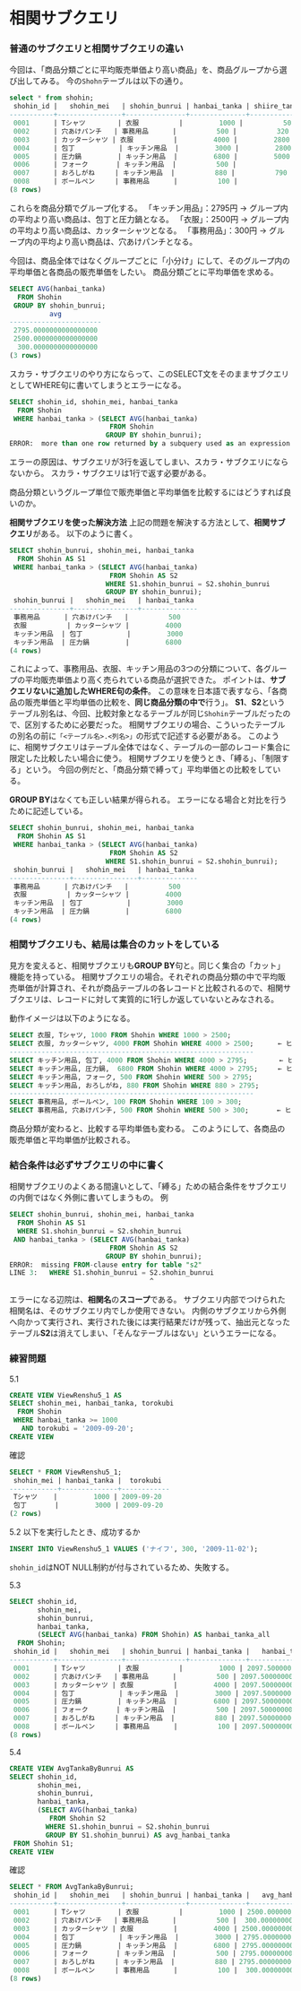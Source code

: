 # 相関サブクエリ
### 普通のサブクエリと相関サブクエリの違い
今回は、「商品分類ごとに平均販売単価より高い商品」を、商品グループから選び出してみる。
今の`Shohn`テーブルは以下の通り。
```sql
select * from shohin;
 shohin_id |   shohin_mei   | shohin_bunrui | hanbai_tanka | shiire_tanka |  torokubi  
-----------+----------------+---------------+--------------+--------------+------------
 0001      | Tシャツ        | 衣服          |         1000 |          500 | 2009-09-20
 0002      | 穴あけパンチ   | 事務用品      |          500 |          320 | 2009-09-11
 0003      | カッターシャツ | 衣服          |         4000 |         2800 | 
 0004      | 包丁           | キッチン用品  |         3000 |         2800 | 2009-09-20
 0005      | 圧力鍋         | キッチン用品  |         6800 |         5000 | 2009-01-15
 0006      | フォーク       | キッチン用品  |          500 |              | 2009-09-20
 0007      | おろしがね     | キッチン用品  |          880 |          790 | 2008-04-28
 0008      | ボールペン     | 事務用品      |          100 |              | 2009-11-11
(8 rows)
```
これらを商品分類でグループ化する。
「キッチン用品」：2795円
→ グループ内の平均より高い商品は、包丁と圧力鍋となる。
「衣服」：2500円
→ グループ内の平均より高い商品は、カッターシャツとなる。
「事務用品」：300円
→ グループ内の平均より高い商品は、穴あけパンチとなる。

今回は、商品全体ではなくグループごとに「小分け」にして、そのグループ内の平均単価と各商品の販売単価をしたい。
商品分類ごとに平均単価を求める。
```sql
SELECT AVG(hanbai_tanka)
  FROM Shohin
 GROUP BY shohin_bunrui;
          avg          
-----------------------
 2795.0000000000000000
 2500.0000000000000000
  300.0000000000000000
(3 rows)
```
スカラ・サブクエリのやり方にならって、このSELECT文をそのままサブクエリとしてWHERE句に書いてしまうとエラーになる。
```sql
SELECT shohin_id, shohin_mei, hanbai_tanka
  FROM Shohin
 WHERE hanbai_tanka > (SELECT AVG(hanbai_tanka)
                         FROM Shohin
                        GROUP BY shohin_bunrui);
ERROR:  more than one row returned by a subquery used as an expression
```
エラーの原因は、サブクエリが3行を返してしまい、スカラ・サブクエリにならないから。
スカラ・サブクエリは1行で返す必要がある。

商品分類というグループ単位で販売単価と平均単価を比較するにはどうすれば良いのか。

**相関サブクエリを使った解決方法**
上記の問題を解決する方法として、**相関サブクエリ**がある。
以下のように書く。
```sql
SELECT shohin_bunrui, shohin_mei, hanbai_tanka
  FROM Shohin AS S1
 WHERE hanbai_tanka > (SELECT AVG(hanbai_tanka)
                         FROM Shohin AS S2
                        WHERE S1.shohin_bunrui = S2.shohin_bunrui
                        GROUP BY shohin_bunrui);
 shohin_bunrui |   shohin_mei   | hanbai_tanka 
---------------+----------------+--------------
 事務用品      | 穴あけパンチ   |          500
 衣服          | カッターシャツ |         4000
 キッチン用品  | 包丁           |         3000
 キッチン用品  | 圧力鍋         |         6800
(4 rows)
```
これによって、事務用品、衣服、キッチン用品の3つの分類について、各グループの平均販売単価より高く売られている商品が選択できた。
ポイントは、**サブクエリないに追加したWHERE句の条件**。
この意味を日本語で表すなら、「各商品の販売単価と平均単価の比較を、**同じ商品分類の中で**行う」。
**S1**、**S2**というテーブル別名は、今回、比較対象となるテーブルが同じ`Shohin`テーブルだったので、区別するために必要だった。
相関サブクエリの場合、こういったテーブルの別名の前に`「<テーブル名>.<列名>」`の形式で記述する必要がある。
このように、相関サブクエリはテーブル全体ではなく、テーブルの一部のレコード集合に限定した比較したい場合に使う。
相関サブクエリを使うとき、「縛る」、「制限する」という。
今回の例だと、「商品分類で縛って」平均単価との比較をしている。

**GROUP BY**はなくても正しい結果が得られる。
エラーになる場合と対比を行うために記述している。
```sql
SELECT shohin_bunrui, shohin_mei, hanbai_tanka
  FROM Shohin AS S1
 WHERE hanbai_tanka > (SELECT AVG(hanbai_tanka)
                         FROM Shohin AS S2
                        WHERE S1.shohin_bunrui = S2.shohin_bunrui);
 shohin_bunrui |   shohin_mei   | hanbai_tanka 
---------------+----------------+--------------
 事務用品      | 穴あけパンチ   |          500
 衣服          | カッターシャツ |         4000
 キッチン用品  | 包丁           |         3000
 キッチン用品  | 圧力鍋         |         6800
(4 rows)
```

### 相関サブクエリも、結局は集合のカットをしている
見方を変えると、相関サブクエリも**GROUP BY**句と。同じく集合の「カット」機能を持っている。
相関サブクエリの場合。それぞれの商品分類の中で平均販売単価が計算され、それが商品テーブルの各レコードと比較されるので、相関サブクエリは、レコードに対して実質的に1行しか返していないとみなされる。

動作イメージは以下のようになる。
```sql
SELECT 衣服, Tシャツ, 1000 FROM Shohin WHERE 1000 > 2500;
SELECT 衣服, カッターシャツ, 4000 FROM Shohin WHERE 4000 > 2500;      ← ヒット!
-------------------------------------------------------------
SELECT キッチン用品, 包丁, 4000 FROM Shohin WHERE 4000 > 2795;        ← ヒット!
SELECT キッチン用品, 圧力鍋,  6800 FROM Shohin WHERE 4000 > 2795;     ← ヒット!
SELECT キッチン用品, フォーク, 500 FROM Shohin WHERE 500 > 2795;
SELECT キッチン用品, おろしがね, 880 FROM Shohin WHERE 880 > 2795;
-------------------------------------------------------------
SELECT 事務用品, ボールペン, 100 FROM Shohin WHERE 100 > 300;
SELECT 事務用品, 穴あけパンチ, 500 FROM Shohin WHERE 500 > 300;       ← ヒット!
```
商品分類が変わると、比較する平均単価も変わる。
このようにして、各商品の販売単価と平均単価が比較される。

### 結合条件は必ずサブクエリの中に書く
相関サブクエリのよくある間違いとして、「縛る」ための結合条件をサブクエリの内側ではなく外側に書いてしまうもの。
例
```sql
SELECT shohin_bunrui, shohin_mei, hanbai_tanka
  FROM Shohin AS S1
  WHERE S1.shohin_bunrui = S2.shohin_bunrui
 AND hanbai_tanka > (SELECT AVG(hanbai_tanka)
                         FROM Shohin AS S2
                        GROUP BY shohin_bunrui);
ERROR:  missing FROM-clause entry for table "s2"
LINE 3:   WHERE S1.shohin_bunrui = S2.shohin_bunrui
                                   ^
```
エラーになる辺院は、**相関名**の**スコープ**である。
サブクエリ内部でつけられた相関名は、そのサブクエリ内でしか使用できない。
内側のサブクエリから外側へ向かって実行され、実行された後には実行結果だけが残って、抽出元となったテーブル**S2**は消えてしまい、「そんなテーブルはない」というエラーになる。

### 練習問題
5.1
```sql
CREATE VIEW ViewRenshu5_1 AS
SELECT shohin_mei, hanbai_tanka, torokubi
  FROM Shohin
 WHERE hanbai_tanka >= 1000
   AND torokubi = '2009-09-20';
CREATE VIEW
```
確認
```sql
SELECT * FROM ViewRenshu5_1;
 shohin_mei | hanbai_tanka |  torokubi  
------------+--------------+------------
 Tシャツ    |         1000 | 2009-09-20
 包丁       |         3000 | 2009-09-20
(2 rows)
```

5.2
以下を実行したとき、成功するか
```sql
INSERT INTO ViewRenshu5_1 VALUES ('ナイフ', 300, '2009-11-02');
```
`shohin_id`はNOT NULL制約が付与されているため、失敗する。

5.3
```sql
SELECT shohin_id,
       shohin_mei,
       shohin_bunrui,
       hanbai_tanka,
       (SELECT AVG(hanbai_tanka) FROM Shohin) AS hanbai_tanka_all
  FROM Shohin;
 shohin_id |   shohin_mei   | shohin_bunrui | hanbai_tanka |   hanbai_tanka_all    
-----------+----------------+---------------+--------------+-----------------------
 0001      | Tシャツ        | 衣服          |         1000 | 2097.5000000000000000
 0002      | 穴あけパンチ   | 事務用品      |          500 | 2097.5000000000000000
 0003      | カッターシャツ | 衣服          |         4000 | 2097.5000000000000000
 0004      | 包丁           | キッチン用品  |         3000 | 2097.5000000000000000
 0005      | 圧力鍋         | キッチン用品  |         6800 | 2097.5000000000000000
 0006      | フォーク       | キッチン用品  |          500 | 2097.5000000000000000
 0007      | おろしがね     | キッチン用品  |          880 | 2097.5000000000000000
 0008      | ボールペン     | 事務用品      |          100 | 2097.5000000000000000
(8 rows)
```

5.4
```sql
CREATE VIEW AvgTankaByBunrui AS
SELECT shohin_id,
       shohin_mei,
       shohin_bunrui,
       hanbai_tanka,
       (SELECT AVG(hanbai_tanka)
          FROM Shohin S2
         WHERE S1.shohin_bunrui = S2.shohin_bunrui
         GROUP BY S1.shohin_bunrui) AS avg_hanbai_tanka
 FROM Shohin S1;
CREATE VIEW
```
確認
```sql
SELECT * FROM AvgTankaByBunrui;
 shohin_id |   shohin_mei   | shohin_bunrui | hanbai_tanka |   avg_hanbai_tanka    
-----------+----------------+---------------+--------------+-----------------------
 0001      | Tシャツ        | 衣服          |         1000 | 2500.0000000000000000
 0002      | 穴あけパンチ   | 事務用品      |          500 |  300.0000000000000000
 0003      | カッターシャツ | 衣服          |         4000 | 2500.0000000000000000
 0004      | 包丁           | キッチン用品  |         3000 | 2795.0000000000000000
 0005      | 圧力鍋         | キッチン用品  |         6800 | 2795.0000000000000000
 0006      | フォーク       | キッチン用品  |          500 | 2795.0000000000000000
 0007      | おろしがね     | キッチン用品  |          880 | 2795.0000000000000000
 0008      | ボールペン     | 事務用品      |          100 |  300.0000000000000000
(8 rows)
```
